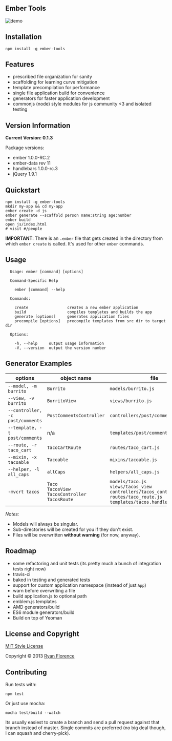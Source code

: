 Ember Tools
-----------

![demo](http://cl.ly/image/2G0x323u150m/ember.gif)

## Installation

`npm install -g ember-tools`

## Features

- prescribed file organization for sanity
- scaffolding for learning curve mitigation
- template precompilation for performance
- single file application build for convenience
- generators for faster application development
- commonjs (node) style modules for js community <3 and isolated testing

## Version Information

**Current Version: 0.1.3**

Package versions:

- ember 1.0.0-RC.2
- ember-data rev 11
- handlebars 1.0.0-rc.3
- jQuery 1.9.1

## Quickstart

```
npm install -g ember-tools
mkdir my-app && cd my-app
ember create -d js
ember generate --scaffold person name:string age:number
ember build
open js/index.html
# visit #/people
```

**IMPORTANT**: There is an `.ember` file that gets created in the directory
from which `ember create` is called. It's used for other `ember` commands.

## Usage

```
  Usage: ember [command] [options]

  Command-Specific Help

    ember [command] --help

  Commands:

    create                 creates a new ember application
    build                  compiles templates and builds the app
    generate [options]     generates application files
    precompile [options]   precompile templates from src dir to target dir

  Options:

    -h, --help     output usage information
    -V, --version  output the version number
```

## Generator Examples

| options | object name | file |
| --------|-------------|------|
| `--model, -m burrito` | `Burrito` | `models/burrito.js` |
| `--view, -v burrito` | `BurritoView` | `views/burrito.js` |
| `--controller, -c post/comments` | `PostCommentsController` | `controllers/post/comments.js` |
| `--template, -t post/comments` | n/a | `templates/post/comments.handlebars` |
| `--route, -r taco_cart` | `TacoCartRoute` | `routes/taco_cart.js` |
| `--mixin, -x tacoable` | `Tacoable` | `mixins/tacoable.js` |
| `--helper, -l all_caps` | `allCaps` | `helpers/all_caps.js` |
| `-mvcrt tacos` | `Taco` <br>`TacosView` <br>`TacosController` <br>`TacosRoute` | `models/taco.js` <br>`views/tacos_view` <br>`controllers/tacos_controller.js` <br>`routes/taco_route.js` <br>`templates/tacos.handlebars`|

_Notes:_

- Models will always be singular.
- Sub-directories will be created for you if they don't exist.
- Files will be overwritten **without warning** (for now, anyway).


## Roadmap

- some refactoring and unit tests (its pretty much a bunch of integration tests right now)
- travis-ci
- baked in testing and generated tests
- support for custom application namespace (instead of just `App`)
- warn before overwriting a file
- build application.js to optional path
- emblem.js templates
- AMD generators/build
- ES6 module generators/build
- Build on top of Yeoman

## License and Copyright

[MIT Style License](http://opensource.org/licenses/MIT)

Copyright &copy; 2013 [Ryan Florence](http://ryanflorence.com)

## Contributing

Run tests with:

`npm test`

Or just use mocha:

`mocha test/build --watch`

Its usually easiest to create a branch and send a pull request against that branch instead of master. Single commits are preferred (no big deal though, I can squash and cherry-pick).
